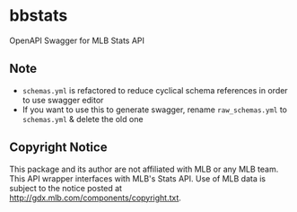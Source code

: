 # bbstats

OpenAPI Swagger for MLB Stats API

## Note

- `schemas.yml` is refactored to reduce cyclical schema references in order to use swagger editor
- If you want to use this to generate swagger, rename `raw_schemas.yml` to `schemas.yml` & delete the old one

## Copyright Notice

This package and its author are not affiliated with MLB or any MLB team. This API wrapper interfaces with MLB's Stats API. Use of MLB data is subject to the notice posted at http://gdx.mlb.com/components/copyright.txt.
